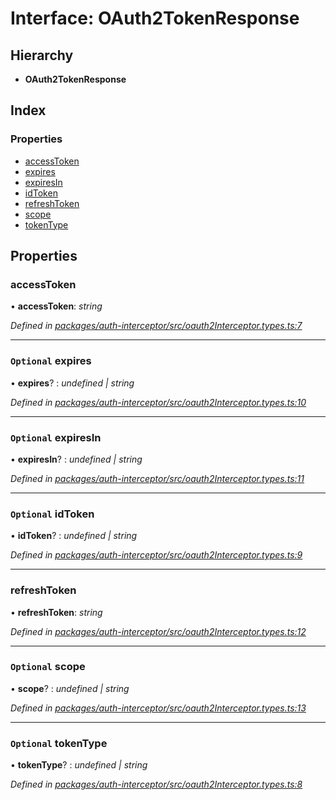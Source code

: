 # Interface: OAuth2TokenResponse

## Hierarchy

* **OAuth2TokenResponse**

## Index

### Properties

* [accessToken](oauth2tokenresponse.md#accesstoken)
* [expires](oauth2tokenresponse.md#optional-expires)
* [expiresIn](oauth2tokenresponse.md#optional-expiresin)
* [idToken](oauth2tokenresponse.md#optional-idtoken)
* [refreshToken](oauth2tokenresponse.md#refreshtoken)
* [scope](oauth2tokenresponse.md#optional-scope)
* [tokenType](oauth2tokenresponse.md#optional-tokentype)

## Properties

###  accessToken

• **accessToken**: *string*

*Defined in [packages/auth-interceptor/src/oauth2Interceptor.types.ts:7](https://github.com/headline-1/coolio/blob/0131267/packages/auth-interceptor/src/oauth2Interceptor.types.ts#L7)*

___

### `Optional` expires

• **expires**? : *undefined | string*

*Defined in [packages/auth-interceptor/src/oauth2Interceptor.types.ts:10](https://github.com/headline-1/coolio/blob/0131267/packages/auth-interceptor/src/oauth2Interceptor.types.ts#L10)*

___

### `Optional` expiresIn

• **expiresIn**? : *undefined | string*

*Defined in [packages/auth-interceptor/src/oauth2Interceptor.types.ts:11](https://github.com/headline-1/coolio/blob/0131267/packages/auth-interceptor/src/oauth2Interceptor.types.ts#L11)*

___

### `Optional` idToken

• **idToken**? : *undefined | string*

*Defined in [packages/auth-interceptor/src/oauth2Interceptor.types.ts:9](https://github.com/headline-1/coolio/blob/0131267/packages/auth-interceptor/src/oauth2Interceptor.types.ts#L9)*

___

###  refreshToken

• **refreshToken**: *string*

*Defined in [packages/auth-interceptor/src/oauth2Interceptor.types.ts:12](https://github.com/headline-1/coolio/blob/0131267/packages/auth-interceptor/src/oauth2Interceptor.types.ts#L12)*

___

### `Optional` scope

• **scope**? : *undefined | string*

*Defined in [packages/auth-interceptor/src/oauth2Interceptor.types.ts:13](https://github.com/headline-1/coolio/blob/0131267/packages/auth-interceptor/src/oauth2Interceptor.types.ts#L13)*

___

### `Optional` tokenType

• **tokenType**? : *undefined | string*

*Defined in [packages/auth-interceptor/src/oauth2Interceptor.types.ts:8](https://github.com/headline-1/coolio/blob/0131267/packages/auth-interceptor/src/oauth2Interceptor.types.ts#L8)*

